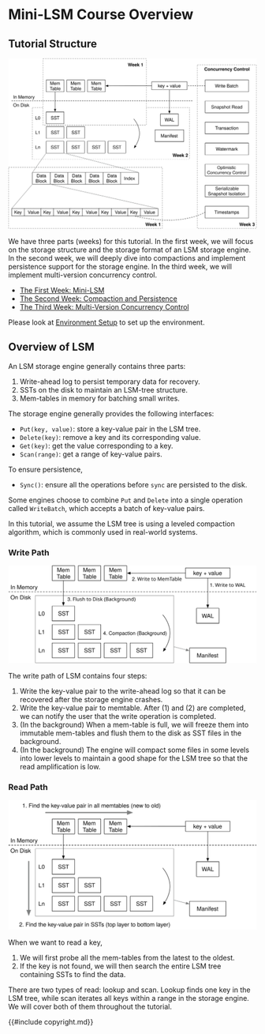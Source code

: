 # Mini-LSM Course Overview

## Tutorial Structure

![Tutorial Overview](lsm-tutorial/00-full-overview.svg)

We have three parts (weeks) for this tutorial. In the first week, we will focus on the storage structure and the storage format of an LSM storage engine. In the second week, we will deeply dive into compactions and implement persistence support for the storage engine. In the third week, we will implement multi-version concurrency control.

* [The First Week: Mini-LSM](./week1-overview.md)
* [The Second Week: Compaction and Persistence](./week2-overview.md)
* [The Third Week: Multi-Version Concurrency Control](./week3-overview.md)

Please look at [Environment Setup](./00-get-started.md) to set up the environment.

## Overview of LSM

An LSM storage engine generally contains three parts:

1. Write-ahead log to persist temporary data for recovery.
2. SSTs on the disk to maintain an LSM-tree structure.
3. Mem-tables in memory for batching small writes.

The storage engine generally provides the following interfaces:

* `Put(key, value)`: store a key-value pair in the LSM tree.
* `Delete(key)`: remove a key and its corresponding value.
* `Get(key)`: get the value corresponding to a key.
* `Scan(range)`: get a range of key-value pairs.

To ensure persistence,

* `Sync()`: ensure all the operations before `sync` are persisted to the disk.

Some engines choose to combine `Put` and `Delete` into a single operation called `WriteBatch`, which accepts a batch of key-value pairs.

In this tutorial, we assume the LSM tree is using a leveled compaction algorithm, which is commonly used in real-world systems.

### Write Path

![Write Path](lsm-tutorial/00-lsm-write-flow.svg)

The write path of LSM contains four steps:

1. Write the key-value pair to the write-ahead log so that it can be recovered after the storage engine crashes.
2. Write the key-value pair to memtable. After (1) and (2) are completed, we can notify the user that the write operation is completed.
3. (In the background) When a mem-table is full, we will freeze them into immutable mem-tables and flush them to the disk as SST files in the background.
4. (In the background) The engine will compact some files in some levels into lower levels to maintain a good shape for the LSM tree so that the read amplification is low.

### Read Path

![Read Path](lsm-tutorial/00-lsm-read-flow.svg)

When we want to read a key,

1. We will first probe all the mem-tables from the latest to the oldest.
2. If the key is not found, we will then search the entire LSM tree containing SSTs to find the data.

There are two types of read: lookup and scan. Lookup finds one key in the LSM tree, while scan iterates all keys within a range in the storage engine. We will cover both of them throughout the tutorial.

{{#include copyright.md}}
